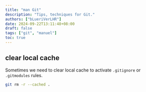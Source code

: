 ```yaml
---
title: "man Git"
description: "Tips, techniques for Git."
authors: ["bLueriVerLHR"]
date: 2024-09-22T13:11:48+08:00
draft: false
tags: ["git", "manuel"]
toc: true
---
```


## clear local cache

Sometimes we need to clear local cache to activate `.gitignore` or `.gitmodules` rules.

``` bash
git rm -r --cached .
```